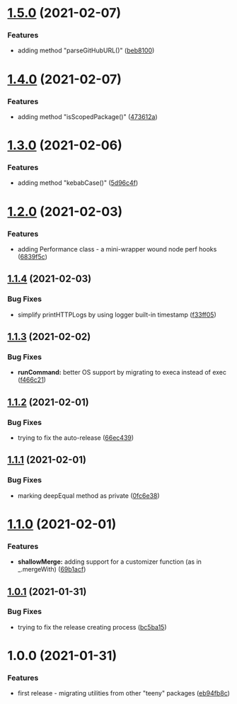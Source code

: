 # [1.5.0](https://github.com/aversini/teeny-js-utilities/compare/v1.4.0...v1.5.0) (2021-02-07)


### Features

* adding method "parseGitHubURL()" ([beb8100](https://github.com/aversini/teeny-js-utilities/commit/beb8100c0c262f3a93a43d7a7087c8f1d7208237))



# [1.4.0](https://github.com/aversini/teeny-js-utilities/compare/v1.3.0...v1.4.0) (2021-02-07)


### Features

* adding method "isScopedPackage()" ([473612a](https://github.com/aversini/teeny-js-utilities/commit/473612a9544b1308af1e17ad147e4a88cef62bfa))



# [1.3.0](https://github.com/aversini/teeny-js-utilities/compare/v1.2.0...v1.3.0) (2021-02-06)


### Features

* adding method "kebabCase()" ([5d96c4f](https://github.com/aversini/teeny-js-utilities/commit/5d96c4fcfcb00d26e6eba6f32eff586f736243db))



# [1.2.0](https://github.com/aversini/teeny-js-utilities/compare/v1.1.4...v1.2.0) (2021-02-03)


### Features

* adding Performance class - a mini-wrapper wound node perf hooks ([6839f5c](https://github.com/aversini/teeny-js-utilities/commit/6839f5cb1605f81413638e5044eee4394659fece))



## [1.1.4](https://github.com/aversini/teeny-js-utilities/compare/v1.1.3...v1.1.4) (2021-02-03)


### Bug Fixes

* simplify printHTTPLogs by using logger built-in timestamp ([f33ff05](https://github.com/aversini/teeny-js-utilities/commit/f33ff054a2201cefdfcdfcb23e7d64c0fce787f9))



## [1.1.3](https://github.com/aversini/teeny-js-utilities/compare/v1.1.2...v1.1.3) (2021-02-02)


### Bug Fixes

* **runCommand:** better OS support by migrating to execa instead of exec ([f466c21](https://github.com/aversini/teeny-js-utilities/commit/f466c21daee4c758a5081c7acbe4ec5b4e7fa259))



## [1.1.2](https://github.com/aversini/teeny-js-utilities/compare/v1.1.1...v1.1.2) (2021-02-01)


### Bug Fixes

* trying to fix the auto-release ([66ec439](https://github.com/aversini/teeny-js-utilities/commit/66ec439d16100d0bb622c419e390276aba1ed4e8))



## [1.1.1](https://github.com/aversini/teeny-js-utilities/compare/v1.1.0...v1.1.1) (2021-02-01)


### Bug Fixes

* marking deepEqual method as private ([0fc6e38](https://github.com/aversini/teeny-js-utilities/commit/0fc6e38f035217210fbc6d8750d1778e4c886df5))



# [1.1.0](https://github.com/aversini/teeny-js-utilities/compare/v1.0.1...v1.1.0) (2021-02-01)


### Features

* **shallowMerge:** adding support for a customizer function (as in _.mergeWith) ([69b1acf](https://github.com/aversini/teeny-js-utilities/commit/69b1acfd9d245dce22c150b31b7ad46cb0fd0bbe))



## [1.0.1](https://github.com/aversini/teeny-js-utilities/compare/v1.0.0...v1.0.1) (2021-01-31)


### Bug Fixes

* trying to fix the release creating process ([bc5ba15](https://github.com/aversini/teeny-js-utilities/commit/bc5ba15dfdb2553e19322438d79ebec5657208bd))



# 1.0.0 (2021-01-31)

### Features

- first release - migrating utilities from other "teeny" packages ([eb94fb8c](https://github.com/aversini/teeny-js-utilities/commit/eaaa0a2803826d2051a9312f4c0e4792eb94fb8c))
